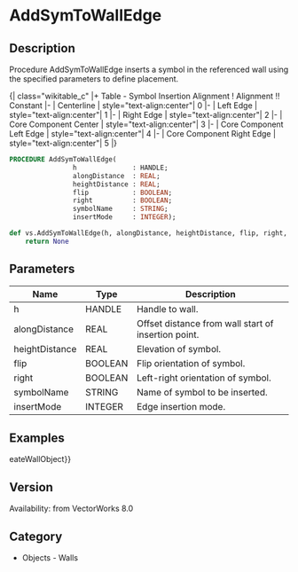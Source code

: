 # AddSymToWallEdge

## Description
Procedure AddSymToWallEdge inserts a symbol in the referenced wall using the specified parameters to define placement. 

{| class="wikitable_c"
|+ Table - Symbol Insertion Alignment
! Alignment !! Constant
|-
| Centerline
| style="text-align:center"| 0
|-
| Left Edge
| style="text-align:center"| 1
|-
| Right Edge
| style="text-align:center"| 2
|-
| Core Component Center
| style="text-align:center"| 3
|-
| Core Component Left Edge
| style="text-align:center"| 4
|-
| Core Component Right Edge
| style="text-align:center"| 5
|}

```pascal
PROCEDURE AddSymToWallEdge(
				h              : HANDLE;
				alongDistance  : REAL;
				heightDistance : REAL;
				flip           : BOOLEAN;
				right          : BOOLEAN;
				symbolName     : STRING;
				insertMode     : INTEGER);
```

```python
def vs.AddSymToWallEdge(h, alongDistance, heightDistance, flip, right, symbolName, insertMode):
    return None
```

## Parameters
|Name|Type|Description|
|---|---|---|
|h|HANDLE|Handle to wall.|
|alongDistance|REAL|Offset distance from wall start of insertion point.|
|heightDistance|REAL|Elevation of symbol.|
|flip|BOOLEAN|Flip orientation of symbol.|
|right|BOOLEAN|Left-right orientation of symbol.|
|symbolName|STRING|Name of symbol to be inserted.|
|insertMode|INTEGER|Edge insertion mode.|

## Examples
eateWallObject}}

## Version
Availability: from VectorWorks 8.0

## Category
* Objects - Walls

